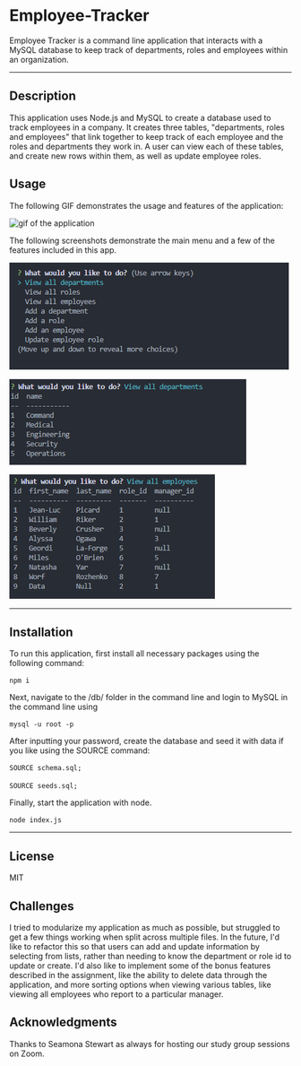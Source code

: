 # Employee-Tracker

Employee Tracker is a command line application that interacts with a MySQL database to keep track of departments, roles and employees within an organization.

---

## Description

This application uses Node.js and MySQL to create a database used to track employees in a company. It creates three tables, "departments, roles and employees" that link together to keep track of each employee and the roles and departments they work in. A user can view each of these tables, and create new rows within them, as well as update employee roles.

## Usage

The following GIF demonstrates the usage and features of the application:

![gif of the application](./assets/img/Application%20Demo%201.75%20speed.gif)

The following screenshots demonstrate the main menu and a few of the features included in this app.

![screen shot of app main menu](./assets/img/menu%20demo.PNG)

![screenshot of view departments feature](./assets/img/department%20demo.PNG)

![screenshot of view employees feature](./assets/img/employees%20demo.PNG)

---

## Installation

To run this application, first install all necessary packages using the following command:

```
npm i
```

Next, navigate to the /db/ folder in the command line and login to MySQL in the command line using

```
mysql -u root -p
```

After inputting your password, create the database and seed it with data if you like using the SOURCE command:

```
SOURCE schema.sql;

SOURCE seeds.sql;
```

Finally, start the application with node.

```
node index.js
```

---

## License

MIT

## Challenges

I tried to modularize my application as much as possible, but struggled to get a few things working when split across multiple files. In the future, I'd like to refactor this so that users can add and update information by selecting from lists, rather than needing to know the department or role id to update or create. I'd also like to implement some of the bonus features described in the assignment, like the ability to delete data through the application, and more sorting options when viewing various tables, like viewing all employees who report to a particular manager.

## Acknowledgments

Thanks to Seamona Stewart as always for hosting our study group sessions on Zoom.
